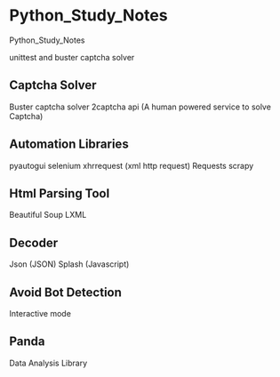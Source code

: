 # Python_Study_Notes
Python_Study_Notes


unittest and buster captcha solver

## Captcha Solver
Buster captcha solver
2captcha api (A human powered service to solve Captcha)

## Automation Libraries
pyautogui
selenium
xhrrequest (xml http request)
Requests
scrapy

## Html Parsing Tool
Beautiful Soup
LXML 

## Decoder
Json (JSON)
Splash (Javascript)

## Avoid Bot Detection
Interactive mode

## Panda
Data Analysis Library

